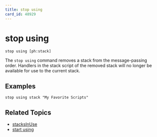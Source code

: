 ```yaml
---
title: stop using
card_id: 48929
---
```


# stop using

`stop using [ph:stack]`

The `stop using` command removes a stack from the message-passing order. Handlers in the stack script of the removed stack will no longer be available for use to the current stack.

## Examples

```
stop using stack "My Favorite Scripts"
```

## Related Topics

* [stacksInUse](/HyperTalkReference/properties/stacksInUse)
* [start using](/HyperTalkReference/commands/start-using)
